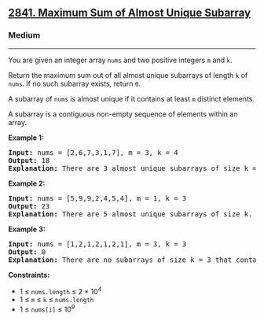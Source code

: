 <h2><a href="https://leetcode.com/problems/maximum-sum-of-almost-unique-subarray">2841. Maximum Sum of Almost Unique Subarray</a></h2>
<h3>Medium</h3>
<hr>
<p>You are given an integer array <code>nums</code> and two positive integers <code>m</code> and <code>k</code>.</p>

<p>Return the maximum sum out of all almost unique subarrays of length <code>k</code> of <code>nums</code>. If no such subarray exists, return <code>0</code>.</p>

<p>A subarray of <code>nums</code> is almost unique if it contains at least <code>m</code> distinct elements.</p>

<p>A subarray is a contiguous non-empty sequence of elements within an array.</p>

<p><strong>Example 1:</strong></p>
<pre>
<strong>Input:</strong> nums = [2,6,7,3,1,7], m = 3, k = 4
<strong>Output:</strong> 18
<strong>Explanation:</strong> There are 3 almost unique subarrays of size k = 4. These subarrays are [2, 6, 7, 3], [6, 7, 3, 1], and [7, 3, 1, 7]. Among these subarrays, the one with the maximum sum is [2, 6, 7, 3] which has a sum of 18.
</pre>

<p><strong>Example 2:</strong></p>
<pre>
<strong>Input:</strong> nums = [5,9,9,2,4,5,4], m = 1, k = 3
<strong>Output:</strong> 23
<strong>Explanation:</strong> There are 5 almost unique subarrays of size k. These subarrays are [5, 9, 9], [9, 9, 2], [9, 2, 4], [2, 4, 5], and [4, 5, 4]. Among these subarrays, the one with the maximum sum is [5, 9, 9] which has a sum of 23.
</pre>

<p><strong>Example 3:</strong></p>
<pre>
<strong>Input:</strong> nums = [1,2,1,2,1,2,1], m = 3, k = 3
<strong>Output:</strong> 0
<strong>Explanation:</strong> There are no subarrays of size k = 3 that contain at least m = 3 distinct elements in the given array [1,2,1,2,1,2,1]. Therefore, no almost unique subarrays exist, and the maximum sum is 0.
</pre>

<p><strong>Constraints:</strong></p>
<ul>
<li>1 ≤ <code>nums.length</code> ≤ 2 * 10<sup>4</sup></li>
<li>1 ≤ <code>m</code> ≤ <code>k</code> ≤ <code>nums.length</code></li>
<li>1 ≤ <code>nums[i]</code> ≤ 10<sup>9</sup></li>
</ul>
